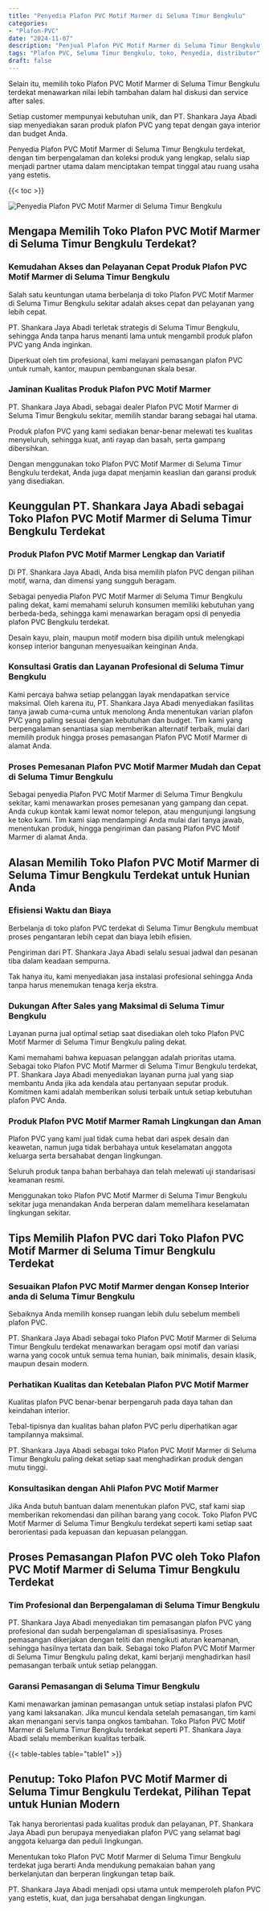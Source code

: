 ```yaml
---
title: "Penyedia Plafon PVC Motif Marmer di Seluma Timur Bengkulu"
categories: 
- "Plafon-PVC"
date: "2024-11-07"
description: "Penjual Plafon PVC Motif Marmer di Seluma Timur Bengkulu bagi rumah, kantor, serta toko. Material terbaik, pilihan motif, warna elegan, beserta servis penempatan dikerjakan oleh tim berpengalaman dan jaminan resmi!|Jasa distribusi Plafon PVC Motif Marmer di Seluma Timur Bengkulu bagi kebutuhan tempat tinggal, office, maupun ritel, dengan material terbaik dan instalasi oleh tim profesional serta kepastian resmi.|Solusi Plafon PVC Motif Marmer di Seluma Timur Bengkulu yang andal untuk tempat tinggal, kantor, dan toko, bersama plafon terbaik dan pemasangan oleh tim ahli dan garansi resmi.|Distribusi Plafon PVC Motif Marmer di Seluma Timur Bengkulu bagi rumah, perkantoran, dan toko, dengan plafon terbaik dan penempatan oleh tim ahli, dilengkapi beserta garansi resmi.}"
tags: "Plafon PVC, Seluma Timur Bengkulu, toko, Penyedia, distributor"
draft: false
---
```


Selain itu, memilih toko Plafon PVC Motif Marmer di Seluma Timur Bengkulu terdekat menawarkan nilai lebih tambahan dalam hal diskusi dan service after sales.

Setiap customer mempunyai kebutuhan unik, dan PT. Shankara Jaya Abadi siap menyediakan saran produk plafon PVC yang tepat dengan gaya interior dan budget Anda.

Penyedia Plafon PVC Motif Marmer di Seluma Timur Bengkulu terdekat, dengan tim berpengalaman dan koleksi produk yang lengkap, selalu siap menjadi partner utama dalam menciptakan tempat tinggal atau ruang usaha yang estetis.

{{< toc >}}

![Penyedia Plafon PVC Motif Marmer di Seluma Timur Bengkulu](/images/Plafon-PVC/Penyedia-Plafon-PVC-Motif-Marmer-di-Seluma-Timur-Bengkulu.png)


## Mengapa Memilih Toko Plafon PVC Motif Marmer di Seluma Timur Bengkulu Terdekat?

### Kemudahan Akses dan Pelayanan Cepat Produk Plafon PVC Motif Marmer di Seluma Timur Bengkulu

Salah satu keuntungan utama berbelanja di toko Plafon PVC Motif Marmer di Seluma Timur Bengkulu sekitar adalah akses cepat dan pelayanan yang lebih cepat.

PT. Shankara Jaya Abadi terletak strategis di Seluma Timur Bengkulu, sehingga Anda tanpa harus menanti lama untuk mengambil produk plafon PVC yang Anda inginkan.

Diperkuat oleh tim profesional, kami melayani pemasangan plafon PVC untuk rumah, kantor, maupun pembangunan skala besar.

### Jaminan Kualitas Produk Plafon PVC Motif Marmer

PT. Shankara Jaya Abadi, sebagai dealer Plafon PVC Motif Marmer di Seluma Timur Bengkulu sekitar, memilih standar barang sebagai hal utama.

Produk plafon PVC yang kami sediakan benar-benar melewati tes kualitas menyeluruh, sehingga kuat, anti rayap dan basah, serta gampang dibersihkan.

Dengan menggunakan toko Plafon PVC Motif Marmer di Seluma Timur Bengkulu terdekat, Anda juga dapat menjamin keaslian dan garansi produk yang disediakan.

## Keunggulan PT. Shankara Jaya Abadi sebagai Toko Plafon PVC Motif Marmer di Seluma Timur Bengkulu Terdekat

### Produk Plafon PVC Motif Marmer Lengkap dan Variatif

Di PT. Shankara Jaya Abadi, Anda bisa memilih plafon PVC dengan pilihan motif, warna, dan dimensi yang sungguh beragam.

Sebagai penyedia Plafon PVC Motif Marmer di Seluma Timur Bengkulu paling dekat, kami memahami seluruh konsumen memiliki kebutuhan yang berbeda-beda, sehingga kami menawarkan beragam opsi di penyedia plafon PVC Bengkulu terdekat.

Desain kayu, plain, maupun motif modern bisa dipilih untuk melengkapi konsep interior bangunan menyesuaikan keinginan Anda.

### Konsultasi Gratis dan Layanan Profesional di Seluma Timur Bengkulu

Kami percaya bahwa setiap pelanggan layak mendapatkan service maksimal. Oleh karena itu, PT. Shankara Jaya Abadi menyediakan fasilitas tanya jawab cuma-cuma untuk menolong Anda menentukan varian plafon PVC yang paling sesuai dengan kebutuhan dan budget. Tim kami yang berpengalaman senantiasa siap memberikan alternatif terbaik, mulai dari memilih produk hingga proses pemasangan Plafon PVC Motif Marmer di alamat Anda.

### Proses Pemesanan Plafon PVC Motif Marmer Mudah dan Cepat di Seluma Timur Bengkulu

Sebagai penyedia Plafon PVC Motif Marmer di Seluma Timur Bengkulu sekitar, kami menawarkan proses pemesanan yang gampang dan cepat. Anda cukup kontak kami lewat nomor telepon, atau mengunjungi langsung ke toko kami. Tim kami siap mendampingi Anda mulai dari tanya jawab, menentukan produk, hingga pengiriman dan pasang Plafon PVC Motif Marmer di alamat Anda.

## Alasan Memilih Toko Plafon PVC Motif Marmer di Seluma Timur Bengkulu Terdekat untuk Hunian Anda

### Efisiensi Waktu dan Biaya

Berbelanja di toko plafon PVC terdekat di Seluma Timur Bengkulu membuat proses pengantaran lebih cepat dan biaya lebih efisien.

Pengiriman dari PT. Shankara Jaya Abadi selalu sesuai jadwal dan pesanan tiba dalam keadaan sempurna.

Tak hanya itu, kami menyediakan jasa instalasi profesional sehingga Anda tanpa harus menemukan tenaga kerja ekstra.

### Dukungan After Sales yang Maksimal di Seluma Timur Bengkulu

Layanan purna jual optimal setiap saat disediakan oleh toko Plafon PVC Motif Marmer di Seluma Timur Bengkulu paling dekat.

Kami memahami bahwa kepuasan pelanggan adalah prioritas utama. Sebagai toko Plafon PVC Motif Marmer di Seluma Timur Bengkulu terdekat, PT. Shankara Jaya Abadi menyediakan layanan purna jual yang siap membantu Anda jika ada kendala atau pertanyaan seputar produk. Komitmen kami adalah memberikan solusi terbaik untuk setiap kebutuhan plafon PVC Anda.

### Produk Plafon PVC Motif Marmer Ramah Lingkungan dan Aman

Plafon PVC yang kami jual tidak cuma hebat dari aspek desain dan keawetan, namun juga tidak berbahaya untuk keselamatan anggota keluarga serta bersahabat dengan lingkungan.

Seluruh produk tanpa bahan berbahaya dan telah melewati uji standarisasi keamanan resmi.

Menggunakan toko Plafon PVC Motif Marmer di Seluma Timur Bengkulu sekitar juga menandakan Anda berperan dalam memelihara keselamatan lingkungan sekitar.

## Tips Memilih Plafon PVC dari Toko Plafon PVC Motif Marmer di Seluma Timur Bengkulu Terdekat

### Sesuaikan Plafon PVC Motif Marmer dengan Konsep Interior anda di Seluma Timur Bengkulu

Sebaiknya Anda memilih konsep ruangan lebih dulu sebelum membeli plafon PVC.

PT. Shankara Jaya Abadi sebagai toko Plafon PVC Motif Marmer di Seluma Timur Bengkulu terdekat menawarkan beragam opsi motif dan variasi warna yang cocok untuk semua tema hunian, baik minimalis, desain klasik, maupun desain modern.

### Perhatikan Kualitas dan Ketebalan Plafon PVC Motif Marmer

Kualitas plafon PVC benar-benar berpengaruh pada daya tahan dan keindahan interior.

Tebal-tipisnya dan kualitas bahan plafon PVC perlu diperhatikan agar tampilannya maksimal.

PT. Shankara Jaya Abadi sebagai toko Plafon PVC Motif Marmer di Seluma Timur Bengkulu paling dekat setiap saat menghadirkan produk dengan mutu tinggi.

### Konsultasikan dengan Ahli Plafon PVC Motif Marmer

Jika Anda butuh bantuan dalam menentukan plafon PVC, staf kami siap memberikan rekomendasi dan pilihan barang yang cocok. Toko Plafon PVC Motif Marmer di Seluma Timur Bengkulu terdekat seperti kami setiap saat berorientasi pada kepuasan dan kepuasan pelanggan.

## Proses Pemasangan Plafon PVC oleh Toko Plafon PVC Motif Marmer di Seluma Timur Bengkulu Terdekat

### Tim Profesional dan Berpengalaman di Seluma Timur Bengkulu

PT. Shankara Jaya Abadi menyediakan tim pemasangan plafon PVC yang profesional dan sudah berpengalaman di spesialisasinya. Proses pemasangan dikerjakan dengan teliti dan mengikuti aturan keamanan, sehingga hasilnya tertata dan baik. Sebagai toko Plafon PVC Motif Marmer di Seluma Timur Bengkulu paling dekat, kami berjanji menghadirkan hasil pemasangan terbaik untuk setiap pelanggan.

### Garansi Pemasangan di Seluma Timur Bengkulu

Kami menawarkan jaminan pemasangan untuk setiap instalasi plafon PVC yang kami laksanakan. Jika muncul kendala setelah pemasangan, tim kami akan menangani servis tanpa ongkos tambahan. Toko Plafon PVC Motif Marmer di Seluma Timur Bengkulu terdekat seperti PT. Shankara Jaya Abadi selalu memberikan kualitas terbaik.

{{< table-tables table="table1" >}}

## Penutup: Toko Plafon PVC Motif Marmer di Seluma Timur Bengkulu Terdekat, Pilihan Tepat untuk Hunian Modern

Tak hanya berorientasi pada kualitas produk dan pelayanan, PT. Shankara Jaya Abadi pun berupaya menyediakan plafon PVC yang selamat bagi anggota keluarga dan peduli lingkungan.

Menentukan toko Plafon PVC Motif Marmer di Seluma Timur Bengkulu terdekat juga berarti Anda mendukung pemakaian bahan yang berkelanjutan dan berperan lingkungan tetap baik.

PT. Shankara Jaya Abadi menjadi opsi utama untuk memperoleh plafon PVC yang estetis, kuat, dan juga bersahabat dengan lingkungan.